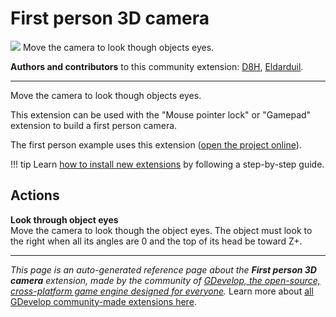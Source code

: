 # First person 3D camera

<img src="https://asset-resources.gdevelop.io/public-resources/Icons/Line Hero Pack/Master/SVG/Security and Protection/e8248ffd504c314e6a9d9d560c3a0fdad3398a5f125ae6a4c0654d4e68c86376_Security and Protection_security_protection_eye_scan_lock.svg" class="extension-icon"></img>
Move the camera to look though objects eyes.

**Authors and contributors** to this community extension: [D8H](https://gd.games/D8H), [Eldarduil](https://gd.games/Eldarduil).

---

Move the camera to look though objects eyes.

This extension can be used with the "Mouse pointer lock" or "Gamepad" extension to build a first person camera.

The first person example uses this extension ([open the project online](https://editor.gdevelop.io/?project=example://3d-first-person)).

!!! tip
    Learn [how to install new extensions](/gdevelop5/extensions/search) by following a step-by-step guide.

## Actions

**Look through object eyes**  
Move the camera to look though the object eyes. The object must look to the right when all its angles are 0 and the top of its head be toward Z+.




---

*This page is an auto-generated reference page about the **First person 3D camera** extension, made by the community of [GDevelop, the open-source, cross-platform game engine designed for everyone](https://gdevelop.io/).* Learn more about [all GDevelop community-made extensions here](/gdevelop5/extensions).